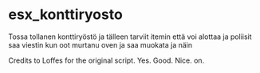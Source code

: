 # esx_konttiryosto

Tossa tollanen konttiryöstö ja tälleen tarviit itemin että voi alottaa ja poliisit saa viestin kun oot murtanu oven ja saa muokata ja näin

Credits to Loffes for the original script. Yes. Good. Nice. on.
